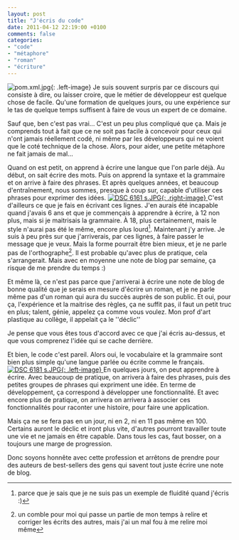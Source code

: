 ```yaml
---
layout: post
title: "J'écris du code"
date: 2011-04-12 22:19:00 +0100
comments: false
categories: 
- "code"
- "métaphore"
- "roman"
- "écriture"
---
```

![pom.xml.jpg](https://blog-img.crafting-labs.fr/logo/.pom.xml_s.jpg){: .left-image}
Je suis souvent surpris par ce discours qui consiste à dire, ou laisser croire, que le métier de développeur est quelque chose de facile. Qu'une formation de quelques jours, ou une expérience sur le tas de quelque temps suffisent à faire de vous un expert de ce domaine.

Sauf que, ben c'est pas vrai... C'est un peu plus compliqué que ça. Mais je comprends tout à fait que ce ne soit pas facile à concevoir pour ceux qui n'ont jamais réellement codé, ni même par les développeurs qui ne voient que le coté technique de la chose. Alors, pour aider, une petite métaphore ne fait jamais de mal...


Quand on est petit, on apprend à écrire une langue que l'on parle déjà. Au début, on sait écrire des mots. Puis on apprend la syntaxe et la grammaire et on arrive à faire des phrases. Et après quelques années, et beaucoup d'entraînement, nous sommes, presque à coup sur, capable d'utiliser ces phrases pour exprimer des idées.
[![DSC 6161 s.JPG](https://blog-img.crafting-labs.fr/illustration/.DSC_6161_s_s.jpg){: .right-image}
](https://blog-img.crafting-labs.fr/illustration/DSC_6161_s.JPG)C'est d'ailleurs ce que je fais en écrivant ces lignes. J'en aurais été incapable quand j'avais 6 ans et que je commençais à apprendre à écrire, à 12 non plus, mais si je maitrisais la grammaire. À 18, plus certainement, mais le style n'aurai pas été le même, encore plus lourd[^1]. Maintenant j'y arrive.
Je suis à peu près sur que j'arriverais, par ces lignes, à faire passer le message que je veux. Mais la forme pourrait être bien mieux, et je ne parle pas de l'orthographe[^2]. Il est probable qu'avec plus de pratique, cela s'arrangerait. Mais avec en moyenne une note de blog par semaine, ça risque de me prendre du temps :)

Et même là, ce n'est pas parce que j'arriverai à écrire une note de blog de bonne qualité que je serais en mesure d'écrire un roman, et je ne parle même pas d'un roman qui aura du succès auprès de son public. Et oui, pour ça, l'expérience et la maitrise des règles, ça ne suffit pas, il faut un petit truc en plus; talent, génie, appelez ça comme vous voulez. Mon prof d'art plastique au collège, il appelait ça le ''déclic''

Je pense que vous êtes tous d'accord avec ce que j'ai écris au-dessus, et que vous comprenez l'idée qui se cache derrière.

Et bien, le code c'est pareil. Alors oui, le vocabulaire et la grammaire sont bien plus simple qu'une langue parlée ou écrite comme le français. 
[![DSC 6181 s.JPG](https://blog-img.crafting-labs.fr/illustration/.DSC_6181_s_s.jpg){: .left-image}
](https://blog-img.crafting-labs.fr/illustration/DSC_6181_s.JPG)En quelques jours, on peut apprendre à écrire. Avec beaucoup de pratique, on arrivera à faire des phrases, puis des petites groupes de phrases qui expriment une idée. En terme de développement, ça correspond à développer une fonctionnalité. Et avec encore plus de pratique, on arrivera on arrivera à associer ces fonctionnalités pour raconter une histoire, pour faire une application. 

Mais ça ne se fera pas en un jour, ni en 2, ni en 11 pas même en 100. Certains auront le déclic et iront plus vite, d'autres pourront travailler toute une vie et ne jamais en être capable. Dans tous les cas, faut bosser, on a toujours une marge de progression.

Donc soyons honnête avec cette profession et arrêtons de prendre pour des auteurs de best-sellers des gens qui savent tout juste écrire une note de blog.


[^1]: parce que je sais que je ne suis pas un exemple de fluidité quand j'écris :)
[^2]: un comble pour moi qui passe un partie de mon temps à relire et corriger les écrits des autres, mais j'ai un mal fou à me relire moi même
